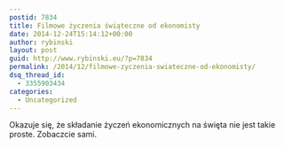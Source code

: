```yaml
---
postid: 7834
title: Filmowe życzenia świąteczne od ekonomisty
date: 2014-12-24T15:14:12+00:00
author: rybinski
layout: post
guid: http://www.rybinski.eu/?p=7834
permalink: /2014/12/filmowe-zyczenia-swiateczne-od-ekonomisty/
dsq_thread_id:
  - 3355903434
categories:
  - Uncategorized
---
```

Okazuje się, że składanie życzeń ekonomicznych na święta nie jest takie proste. Zobaczcie sami.
